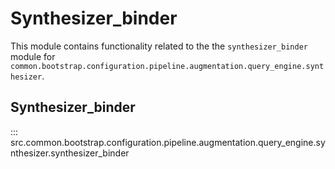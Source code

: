# Synthesizer_binder

This module contains functionality related to the the `synthesizer_binder` module for `common.bootstrap.configuration.pipeline.augmentation.query_engine.synthesizer`.

## Synthesizer_binder

::: src.common.bootstrap.configuration.pipeline.augmentation.query_engine.synthesizer.synthesizer_binder

